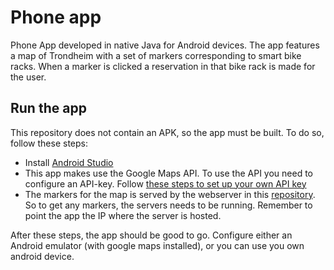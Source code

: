# Phone app

Phone App developed in native Java for Android devices. The app features a map of Trondheim with a set of markers corresponding to smart bike racks. When a marker is clicked a reservation in that bike rack is made for the user. 

## Run the app
This repository does not contain an APK, so the app must be built. To do so, follow these steps: 
* Install [Android Studio](https://developer.android.com/studio)
* This app makes use the Google Maps API. To use the API you need to configure an API-key. Follow [these steps to set up your own API key](https://developers.google.com/maps/documentation/embed/get-api-key)
* The markers for the map is served by the webserver in this [repository](https://github.com/ttm4115-group11/webserver). So to get any markers, the servers needs to be running. Remember to point the app the IP where the server is hosted. 

After these steps, the app should be good to go. Configure either an Android emulator (with google maps installed), or you can use you own android device. 

